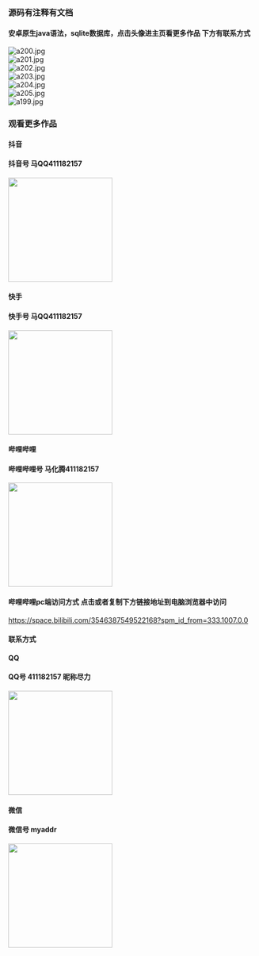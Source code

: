 ### 源码有注释有文档

#### 安卓原生java语法，sqlite数据库，点击头像进主页看更多作品 下方有联系方式
 <img src='https://img.alicdn.com/imgextra/i1/1658540494/O1CN01Dxote71FWIa5ScTaH_!!1658540494.jpg' alt='a200.jpg' /></br> 
 <img src='https://img.alicdn.com/imgextra/i1/1658540494/O1CN01ncyCq11FWIa9GzXGV_!!1658540494.jpg' alt='a201.jpg' /></br> 
 <img src='https://img.alicdn.com/imgextra/i3/1658540494/O1CN01Up9Px81FWIa5SfMO9_!!1658540494.jpg' alt='a202.jpg' /></br> 
 <img src='https://img.alicdn.com/imgextra/i1/1658540494/O1CN01ZGLCJ81FWIa5WlSM9_!!1658540494.jpg' alt='a203.jpg' /></br> 
 <img src='https://img.alicdn.com/imgextra/i4/1658540494/O1CN01CwB3Hp1FWIa8sNMcq_!!1658540494.jpg' alt='a204.jpg' /></br> 
 <img src='https://img.alicdn.com/imgextra/i4/1658540494/O1CN01lrUWYW1FWIa6LyJtS_!!1658540494.jpg' alt='a205.jpg' /></br> 
 <img src='https://img.alicdn.com/imgextra/i3/1658540494/O1CN019GMsN91FWIaA2thRR_!!1658540494.jpg' alt='a199.jpg' /></br>
### 观看更多作品

#### 抖音
#### 抖音号  马QQ411182157
<img src="https://gitee.com/QQ411182157/mingpian/raw/master/douyin.png" width="210px">

#### 快手
#### 快手号  马QQ411182157

<img src="https://gitee.com/QQ411182157/mingpian/raw/master/kuaishou.jpg" width="210px">

#### 哔哩哔哩
#### 哔哩哔哩号  马化腾411182157

<img src="https://gitee.com/QQ411182157/mingpian/raw/master/bili.png" width="210px">

#### 哔哩哔哩pc端访问方式 点击或者复制下方链接地址到电脑浏览器中访问

https://space.bilibili.com/3546387549522168?spm_id_from=333.1007.0.0


#### 联系方式
#### QQ
#### QQ号 411182157 昵称尽力

<img src="https://gitee.com/QQ411182157/mingpian/raw/master/qq.jpg" width="210px">

#### 微信
#### 微信号 myaddr

<img src="https://gitee.com/QQ411182157/mingpian/raw/master/weixin.png" width="210px">
